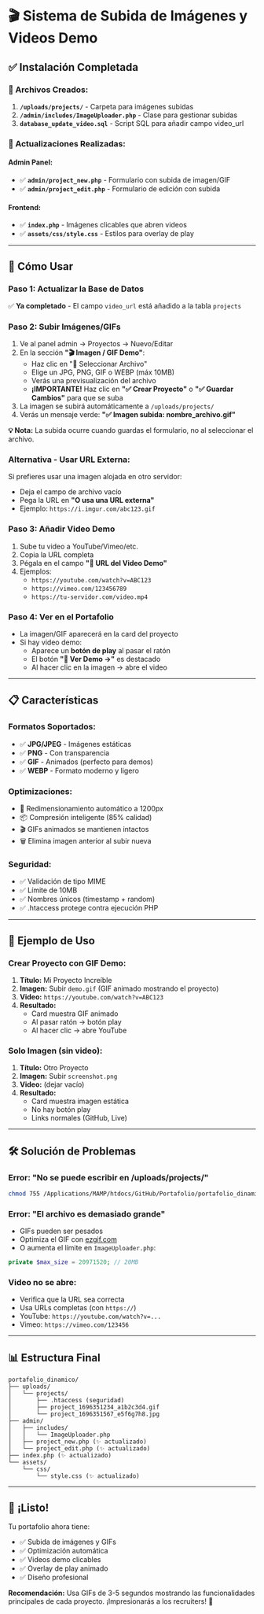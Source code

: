 # 🎬 Sistema de Subida de Imágenes y Videos Demo

## ✅ Instalación Completada

### 📁 Archivos Creados:

1. **`/uploads/projects/`** - Carpeta para imágenes subidas
2. **`/admin/includes/ImageUploader.php`** - Clase para gestionar subidas
3. **`database_update_video.sql`** - Script SQL para añadir campo video_url

### 🔧 Actualizaciones Realizadas:

#### Admin Panel:

- ✅ **`admin/project_new.php`** - Formulario con subida de imagen/GIF
- ✅ **`admin/project_edit.php`** - Formulario de edición con subida

#### Frontend:

- ✅ **`index.php`** - Imágenes clicables que abren videos
- ✅ **`assets/css/style.css`** - Estilos para overlay de play

---

## 🚀 Cómo Usar

### Paso 1: Actualizar la Base de Datos

✅ **Ya completado** - El campo `video_url` está añadido a la tabla `projects`

### Paso 2: Subir Imágenes/GIFs

1. Ve al panel admin → Proyectos → Nuevo/Editar
2. En la sección **"🎬 Imagen / GIF Demo"**:
   - Haz clic en "📁 Seleccionar Archivo"
   - Elige un JPG, PNG, GIF o WEBP (máx 10MB)
   - Verás una previsualización del archivo
   - **¡IMPORTANTE!** Haz clic en **"✅ Crear Proyecto"** o **"✅ Guardar Cambios"** para que se suba
3. La imagen se subirá automáticamente a `/uploads/projects/`
4. Verás un mensaje verde: **"✅ Imagen subida: nombre_archivo.gif"**

**💡 Nota:** La subida ocurre cuando guardas el formulario, no al seleccionar el archivo.

### Alternativa - Usar URL Externa:

Si prefieres usar una imagen alojada en otro servidor:

- Deja el campo de archivo vacío
- Pega la URL en **"O usa una URL externa"**
- Ejemplo: `https://i.imgur.com/abc123.gif`

### Paso 3: Añadir Video Demo

1. Sube tu video a YouTube/Vimeo/etc.
2. Copia la URL completa
3. Pégala en el campo **"🎥 URL del Video Demo"**
4. Ejemplos:
   - `https://youtube.com/watch?v=ABC123`
   - `https://vimeo.com/123456789`
   - `https://tu-servidor.com/video.mp4`

### Paso 4: Ver en el Portafolio

- La imagen/GIF aparecerá en la card del proyecto
- Si hay video demo:
  - Aparece un **botón de play** al pasar el ratón
  - El botón **"🎥 Ver Demo →"** es destacado
  - Al hacer clic en la imagen → abre el video

---

## 📋 Características

### Formatos Soportados:

- ✅ **JPG/JPEG** - Imágenes estáticas
- ✅ **PNG** - Con transparencia
- ✅ **GIF** - Animados (perfecto para demos)
- ✅ **WEBP** - Formato moderno y ligero

### Optimizaciones:

- 🔄 Redimensionamiento automático a 1200px
- 📦 Compresión inteligente (85% calidad)
- 🎬 GIFs animados se mantienen intactos
- 🗑️ Elimina imagen anterior al subir nueva

### Seguridad:

- ✅ Validación de tipo MIME
- ✅ Límite de 10MB
- ✅ Nombres únicos (timestamp + random)
- ✅ .htaccess protege contra ejecución PHP

---

## 🎨 Ejemplo de Uso

### Crear Proyecto con GIF Demo:

1. **Título:** Mi Proyecto Increíble
2. **Imagen:** Subir `demo.gif` (GIF animado mostrando el proyecto)
3. **Video:** `https://youtube.com/watch?v=ABC123`
4. **Resultado:**
   - Card muestra GIF animado
   - Al pasar ratón → botón play
   - Al hacer clic → abre YouTube

### Solo Imagen (sin video):

1. **Título:** Otro Proyecto
2. **Imagen:** Subir `screenshot.png`
3. **Video:** (dejar vacío)
4. **Resultado:**
   - Card muestra imagen estática
   - No hay botón play
   - Links normales (GitHub, Live)

---

## 🛠️ Solución de Problemas

### Error: "No se puede escribir en /uploads/projects/"

```bash
chmod 755 /Applications/MAMP/htdocs/GitHub/Portafolio/portafolio_dinamico/uploads/projects
```

### Error: "El archivo es demasiado grande"

- GIFs pueden ser pesados
- Optimiza el GIF con [ezgif.com](https://ezgif.com/optimize)
- O aumenta el límite en `ImageUploader.php`:

```php
private $max_size = 20971520; // 20MB
```

### Video no se abre:

- Verifica que la URL sea correcta
- Usa URLs completas (con `https://`)
- YouTube: `https://youtube.com/watch?v=...`
- Vimeo: `https://vimeo.com/123456`

---

## 📊 Estructura Final

```
portafolio_dinamico/
├── uploads/
│   └── projects/
│       ├── .htaccess (seguridad)
│       ├── project_1696351234_a1b2c3d4.gif
│       └── project_1696351567_e5f6g7h8.jpg
├── admin/
│   ├── includes/
│   │   └── ImageUploader.php
│   ├── project_new.php (✨ actualizado)
│   └── project_edit.php (✨ actualizado)
├── index.php (✨ actualizado)
└── assets/
    └── css/
        └── style.css (✨ actualizado)
```

---

## 🎉 ¡Listo!

Tu portafolio ahora tiene:

- ✅ Subida de imágenes y GIFs
- ✅ Optimización automática
- ✅ Videos demo clicables
- ✅ Overlay de play animado
- ✅ Diseño profesional

**Recomendación:** Usa GIFs de 3-5 segundos mostrando las funcionalidades principales de cada proyecto. ¡Impresionarás a los recruiters! 🚀
